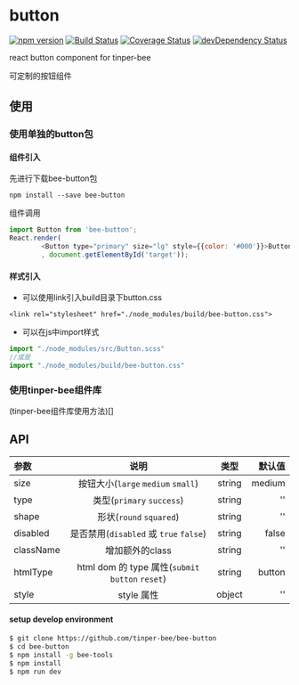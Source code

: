 # button

[![npm version](https://img.shields.io/npm/v/bee-button.svg)](https://www.npmjs.com/package/bee-button)
[![Build Status](https://img.shields.io/travis/tinper-bee/button/master.svg)](https://travis-ci.org/tinper-bee/button)
[![Coverage Status](https://coveralls.io/repos/github/tinper-bee/bee-button/badge.svg?branch=master)](https://coveralls.io/github/tinper-bee/bee-button?branch=master)
[![devDependency Status](https://img.shields.io/david/dev/tinper-bee/button.svg)](https://david-dm.org/tinper-bee/button#info=devDependencies)

react button component for tinper-bee

可定制的按钮组件

## 使用

### 使用单独的button包
#### 组件引入
先进行下载bee-button包
```
npm install --save bee-button
```
组件调用
```js
import Button from 'bee-button';
React.render(
        <Button type="primary" size="lg" style={{color: '#000'}}>Button</Button>
        , document.getElementById('target'));
```
#### 样式引入
- 可以使用link引入build目录下button.css
```
<link rel="stylesheet" href="./node_modules/build/bee-button.css">
```
- 可以在js中import样式
```js
import "./node_modules/src/Button.scss"
//或是
import "./node_modules/build/bee-button.css"
```

### 使用tinper-bee组件库
(tinper-bee组件库使用方法)[]




## API

|参数|说明|类型|默认值|
|:---|:----:|:---:|------:|
|size|按钮大小(`large` `medium` `small`)|string|medium|
|type|类型(`primary` `success`)|string|''|
|shape|形状(`round` `squared`)|string|''|
|disabled|是否禁用(`disabled` 或 `true` `false`)|string|false|
|className|增加额外的class|string|''|
|htmlType|html dom 的 type 属性(`submit` `button` `reset`)|string|button|
|style|style 属性|object|''|


#### setup develop environment

```sh
$ git clone https://github.com/tinper-bee/bee-button
$ cd bee-button
$ npm install -g bee-tools
$ npm install
$ npm run dev
```
